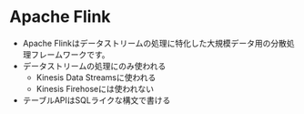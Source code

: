 # Apache Flink
- Apache Flinkはデータストリームの処理に特化した大規模データ用の分散処理フレームワークです。
- データストリームの処理にのみ使われる
  - Kinesis Data Streamsに使われる
  - Kinesis Firehoseには使われない
- テーブルAPIはSQLライクな構文で書ける